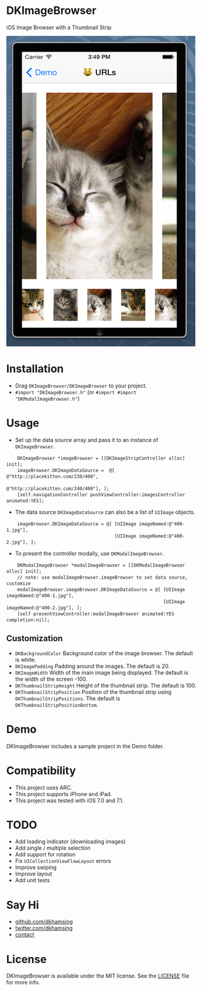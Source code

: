 DKImageBrowser
==============

iOS Image Browser with a Thumbnail Strip

![](screenshot.png)

# Installation
- Drag `DKImageBrowser/DKImageBrowser` to your project.
- `#import "DKImageBrowser.h"` (or `#import #import "DKModalImageBrowser.h"`)

# Usage
- Set up the data source array and pass it to an instance of `DKImageBrowser`.

```  objc    
    DKImageBrowser *imageBrowser = [[DKImageStripController alloc] init];
    imageBrowser.DKImageDataSource =  @[ @"http://placekitten.com/230/400",
                                  	      @"http://placekitten.com/240/400"], ];
    [self.navigationController pushViewController:imagesController animated:YES];

```

- The data source `DKImageDataSource` can also be a list of `UIImage` objects.
``` objc
    imageBrowser.DKImageDataSource = @[ [UIImage imageNamed:@"400-1.jpg"],
                                        [UIImage imageNamed:@"400-2.jpg"], ];
```
                                  
- To present the controller modally, use `DKModalImageBrowser`.
``` objc
    DKModalImageBrowser *modalImageBrowser = [[DKModalImageBrowser alloc] init];    
    // note: use modalImageBrowser.imageBrowser to set data source, customize
    modalImageBrowser.imageBrowser.DKImageDataSource = @[ [UIImage imageNamed:@"400-1.jpg"],
                                                          [UIImage imageNamed:@"400-2.jpg"], ];
    [self presentViewController:modalImageBrowser animated:YES completion:nil];

```

## Customization
- `DKBackgroundColor` Background color of the image browser. The default is white.
- `DKImagePadding` Padding around the images. The default is 20.
- `DKImageWidth` Width of the main image being displayed. The default is the width of the screen -100.
- `DKThumbnailStripHeight` Height of the thumbnail strip. The default is 100.
- `DKThumbnailStripPosition` Position of the thumbnail strip using `DKThumbnailStripPositions`. The default is `DKThumbnailStripPositionBottom`.

# Demo
DKImageBrowser includes a sample project in the Demo folder.

# Compatibility
- This project uses ARC.
- This project supports iPhone and iPad.
- This project was tested with iOS 7.0 and 7.1.

# TODO
- Add loading indicator (downloading images)
- Add single / multiple selection
- Add support for rotation
- Fix `UICollectionViewFlowLayout` errors
- Improve swiping
- Improve layout
- Add unit tests

# Say Hi
- [github.com/dkhamsing](https://github.com/dkhamsing)
- [twitter.com/dkhamsing](https://twitter.com/dkhamsing)
- [contact](http://dkhamsing.tumblr.com/ask)

# License
DKImageBrowser is available under the MIT license. See the [LICENSE](LICENSE) file for more info.
